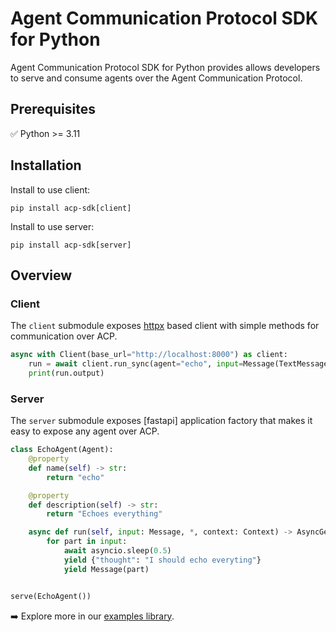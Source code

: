# Agent Communication Protocol SDK for Python

Agent Communication Protocol SDK for Python provides allows developers to serve and consume agents over the Agent Communication Protocol.

## Prerequisites

✅ Python >= 3.11

## Installation

Install to use client:

```shell
pip install acp-sdk[client]
```

Install to use server:

```shell
pip install acp-sdk[server]
```

## Overview

### Client

The `client` submodule exposes [httpx]() based client with simple methods for communication over ACP.

```python
async with Client(base_url="http://localhost:8000") as client:
    run = await client.run_sync(agent="echo", input=Message(TextMessagePart(content="Howdy!")))
    print(run.output)
```

### Server

The `server` submodule exposes [fastapi] application factory that makes it easy to expose any agent over ACP.

```python
class EchoAgent(Agent):
    @property
    def name(self) -> str:
        return "echo"

    @property
    def description(self) -> str:
        return "Echoes everything"

    async def run(self, input: Message, *, context: Context) -> AsyncGenerator[Message | Await, AwaitResume]:
        for part in input:
            await asyncio.sleep(0.5)
            yield {"thought": "I should echo everyting"}
            yield Message(part)


serve(EchoAgent())
```

➡️ Explore more in our [examples library](/python/examples).
